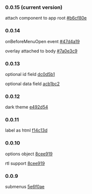 ### 0.0.15 (current version)

attach component to app root [#b6cf80e](https://github.com/msarsha/ng2-right-click-menu/commit/b6cf80e8b09778d4058815324e57447ce8bf8fe9)

### 0.0.14 

onBeforeMenuOpen event [#47d4a19](https://github.com/msarsha/ng2-right-click-menu/pull/27/commits/47d4a19233ddc39f3b8f70330cf991a91faf2a06)

overlay attached to body [#7a0e3c9](https://github.com/msarsha/ng2-right-click-menu/commit/7a0e3c9ebca3be665c93e4f25975dda9d2bf5ec3)


### 0.0.13

optional id field [dc0d5b1](https://github.com/msarsha/ng2-right-click-menu/commit/dc0d5b15605fa00ef78ffecc8e93d6744c0e1012)

optional data field [acb1bc2](https://github.com/msarsha/ng2-right-click-menu/commit/acb1bc29ecc96a5f5dd071fcdb07a9ceee066c7e)


### 0.0.12

dark theme [e492d54](https://github.com/msarsha/ng2-right-click-menu/commit/e492d54a95081b4c6ddcc6b903193dae6c20806b)

### 0.0.11

label as html [f14c13d](https://github.com/msarsha/ng2-right-click-menu/commit/f14c13dc91a0d86153e69564e73a7095ac97bd22)

### 0.0.10

options object [8cee919](https://github.com/msarsha/ng2-right-click-menu/commit/8cee91914e65e82ca91a2d15190c50049ddef64f)

rtl support [8cee919](https://github.com/msarsha/ng2-right-click-menu/commit/8cee91914e65e82ca91a2d15190c50049ddef64f)

### 0.0.9

submenus [5e6f0ae](https://github.com/msarsha/ng2-right-click-menu/commit/73e9b8b10e203e73c78981b757f2d9d4bc37432c)
